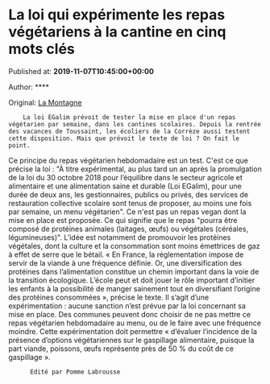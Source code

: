 
# La loi qui expérimente les repas végétariens à la cantine en cinq mots clés

Published at: **2019-11-07T10:45:00+00:00**

Author: ****

Original: [La Montagne](https://www.lamontagne.fr/brive-la-gaillarde-19100/actualites/la-loi-qui-experimente-les-repas-vegetariens-a-la-cantine-en-cinq-mots-cles_13678276/)


        La loi EGalim prévoit de tester la mise en place d'un repas végétarien par semaine, dans les cantines scolaires. Depuis la rentrée des vacances de Toussaint, les écoliers de la Corrèze aussi testent cette disposition. Mais que prévoit le texte de loi ? On fait le point.
      
Ce principe du repas végétarien hebdomadaire est un test. C'est ce que précise la loi :
"À titre expérimental, au plus tard un an après la promulgation de la loi du 30 octobre 2018 pour l’équilibre dans le secteur agricole et alimentaire et une alimentation saine et durable (Loi EGalim), pour une durée de deux ans, les gestionnaires, publics ou privés, des services de restauration collective scolaire sont tenus de proposer, au moins une fois par semaine, un menu végétarien".
Ce n'est pas un repas vegan dont la mise en place est proposée. Ce qui signifie que le repas "pourra être composé de protéines animales (laitages, œufs) ou végétales (céréales, légumineuses)".
L’idée est notamment de promouvoir les protéines végétales, dont la culture et la consommation sont moins émettrices de gaz à effet de serre que le bétail.
« En France, la réglementation impose de servir de la viande à une fréquence définie. Or, une diversification des protéines dans l’alimentation constitue un chemin important dans la voie de la transition écologique. L’école peut et doit jouer le rôle important d’initier les enfants à la possibilité de manger sainement tout en diversifiant l’origine des protéines consommées », précise le texte.
Il s’agit d’une expérimentation : aucune sanction n’est prévue par la loi concernant sa mise en place. Des communes peuvent donc choisir de ne pas mettre ce repas végétarien hebdomadaire au menu, ou de le faire avec une fréquence moindre.
Cette expérimentation doit permettre « d’évaluer l’incidence de la présence d’options végétariennes sur le gaspillage alimentaire, puisque la part viande, poissons, œufs représente près de 50 % du coût de ce gaspillage ».

        
          Edité par Pomme Labrousse
        
      

